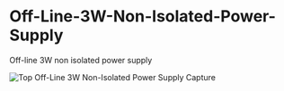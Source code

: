 # Off-Line-3W-Non-Isolated-Power-Supply
 Off-line 3W non isolated power supply

 ![Top Off-Line 3W Non-Isolated Power Supply Capture](https://github.com/user-attachments/assets/a7ebea9d-2156-461f-83ed-dba6e732720d)

